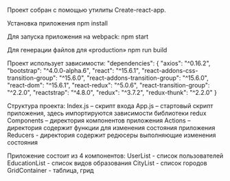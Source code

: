 Проект собран с помощью утилиты Create-react-app.

Установка приложения
npm install

Для запуска приложения на webpack:
npm start

Для генерации файлов для «production»
npm run build

Проект использует зависимости:
"dependencies": {
    "axios": "^0.16.2",
    "bootstrap": "^4.0.0-alpha.6",
    "react": "^15.6.1",
    "react-addons-css-transition-group": "^15.6.0",
    "react-addons-transition-group": "^15.6.0",
    "react-dom": "^15.6.1",
    "react-redux": "^5.0.6",
    "react-transition-group": "^2.2.0",
    "reactstrap": "^4.8.0",
    "redux": "^3.7.2",
    "redux-thunk": "^2.2.0"
  }

Структура проекта:
Index.js – скрипт входа
App.js – стартовый скрипт приложения, здесь импортируются зависимости библиотеки redux
Components – директория компонентов приложения
Actions – директория  содержит функции для изменения состояния приложения
Reducers - директория  содержит  редюсеры выполняющие изменения состояния

Приложение состоит из 4 компонентов:
UserList - список пользователей
EducationList - список видов образования
CityList - список городов
GridContainer - таблица, грид
